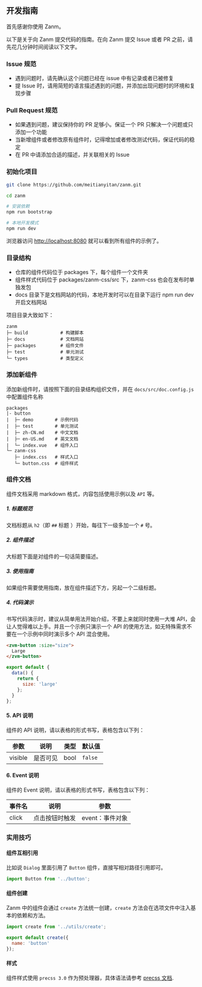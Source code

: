 ## 开发指南

首先感谢你使用 Zanm。

以下是关于向 Zanm 提交代码的指南。在向 Zanm 提交 Issue 或者 PR 之前，请先花几分钟时间阅读以下文字。

### Issue 规范

- 遇到问题时，请先确认这个问题已经在 issue 中有记录或者已被修复
- 提 Issue 时，请用简短的语言描述遇到的问题，并添加出现问题时的环境和复现步骤

### Pull Request 规范

- 如果遇到问题，建议保持你的 PR 足够小。保证一个 PR 只解决一个问题或只添加一个功能
- 当新增组件或者修改原有组件时，记得增加或者修改测试代码，保证代码的稳定
- 在 PR 中请添加合适的描述，并关联相关的 Issue

### 初始化项目

```bash
git clone https://github.com/meitianyitan/zanm.git

cd zanm

# 安装依赖
npm run bootstrap

# 本地开发模式
npm run dev
```

浏览器访问 [http://localhost:8080](http://localhost:8080) 就可以看到所有组件的示例了。

### 目录结构

- 仓库的组件代码位于 packages 下，每个组件一个文件夹
- 组件样式代码位于 packages/zanm-css/src 下，zanm-css 也会在发布时单独发包
- docs 目录下是文档网站的代码，本地开发时可以在目录下运行 npm run dev 开启文档网站

项目目录大致如下：

```
zanm
├─ build            # 构建脚本
├─ docs             # 文档网站
├─ packages         # 组件文件
├─ test             # 单元测试
└─ types            # 类型定义
```

### 添加新组件

添加新组件时，请按照下面的目录结构组织文件，并在 `docs/src/doc.config.js` 中配置组件名称

```
packages
|- button
|  ├─ demo        # 示例代码
|  ├─ test        # 单元测试
|  ├─ zh-CN.md    # 中文文档
|  ├─ en-US.md    # 英文文档
|  └─ index.vue   # 组件入口
└─ zanm-css
   ├─ index.css   # 样式入口
   └─ button.css  # 组件样式
```

### 组件文档

组件文档采用 markdown 格式，内容包括使用示例以及 `API` 等。

##### 1. 标题规范

文档标题从 `h2`（即 `##` 标题 ）开始，每往下一级多加一个 `#` 号。

##### 2. 组件描述

大标题下面是对组件的一句话简要描述。

##### 3. 使用指南

如果组件需要使用指南，放在组件描述下方，另起一个二级标题。

##### 4. 代码演示

书写代码演示时，建议从简单用法开始介绍，不要上来就同时使用一大堆 API，会让人觉得难以上手。并且一个示例只演示一个 API 的使用方法，如无特殊需求不要在一个示例中同时演示多个 API 混合使用。

```html
<zvm-button :size="size">
  Large
</zvm-button>
```

```javascript
export default {
  data() {
    return {
      size: 'large'
    };
  }
};
```

#### 5. API 说明

组件的 API 说明，请以表格的形式书写，表格包含以下列：

| 参数 | 说明 | 类型 | 默认值 |
| ------------ | ------------- | -------- | ---------- |
| visible | 是否可见 | bool | `false` |

#### 6. Event 说明

组件的 Event 说明，请以表格的形式书写，表格包含以下列：

| 事件名 | 说明 | 参数 |
|-----------|-----------|-----------|
| click | 点击按钮时触发 | event：事件对象 |

### 实用技巧

#### 组件互相引用

比如说 `Dialog` 里面引用了 `Button` 组件，直接写相对路径引用即可。

```js
import Button from '../button';
```

#### 组件创建

Zanm 中的组件会通过 `create` 方法统一创建，`create` 方法会在选项文件中注入基本的依赖和方法。

```js
import create from '../utils/create';

export default create({
  name: 'button'
});
```

#### 样式

组件样式使用 `precss 3.0` 作为预处理器，具体语法请参考 [precss 文档](https://github.com/jonathantneal/precss).
